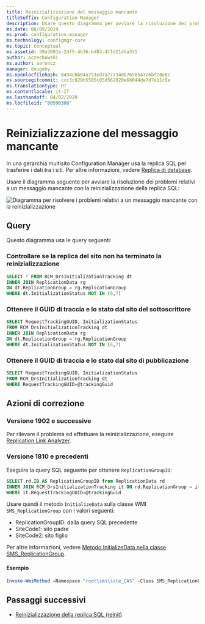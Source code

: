 ```yaml
---
title: Reinizializzazione del messaggio mancante
titleSuffix: Configuration Manager
description: Usare questo diagramma per avviare la risoluzione dei problemi relativi a un messaggio mancante con la reinizializzazione della replica SQL in Configuration Manager
ms.date: 08/09/2019
ms.prod: configuration-manager
ms.technology: configmgr-core
ms.topic: conceptual
ms.assetid: 39a3001e-2df5-4b36-bd83-4f1d21dda335
author: aczechowski
ms.author: aaroncz
manager: dougeby
ms.openlocfilehash: 0494c6b04a753ed7a777340b765854726bf28e8c
ms.sourcegitcommit: ccc3c929b5585c05d562020e68044de7d7e11c6a
ms.translationtype: HT
ms.contentlocale: it-IT
ms.lasthandoff: 04/02/2020
ms.locfileid: "80590380"
---
```

# <a name="reinit-missing-message"></a>Reinizializzazione del messaggio mancante

In una gerarchia multisito Configuration Manager usa la replica SQL per trasferire i dati tra i siti. Per altre informazioni, vedere [Replica di database](/sccm/core/plan-design/hierarchy/database-replication).

Usare il diagramma seguente per avviare la risoluzione dei problemi relativi a un messaggio mancante con la reinizializzazione della replica SQL:

![Diagramma per risolvere i problemi relativi a un messaggio mancante con la reinizializzazione](media/reinit-missing-message.svg)

## <a name="queries"></a>Query

Questo diagramma usa le query seguenti:

### <a name="check-if-site-replication-hasnt-finished-reinit"></a>Controllare se la replica del sito non ha terminato la reinizializzazione

```sql
SELECT * FROM RCM_DrsInitializationTracking dt
INNER JOIN ReplicationData rg
ON dt.ReplicationGroup = rg.ReplicationGroup
WHERE dt.InitializationStatus NOT IN (6,7)
```

### <a name="get-the-trackingguid--status-from-subscriber-site"></a>Ottenere il GUID di traccia e lo stato dal sito del sottoscrittore

```sql
SELECT RequestTrackingGUID, InitializationStatus
FROM RCM_DrsInitializationTracking dt
INNER JOIN ReplicationData rg
ON dt.ReplicationGroup = rg.ReplicationGroup
WHERE dt.InitializationStatus NOT IN (6,7)
```

### <a name="get-the-trackingguid--status-from-the-publishing-site"></a>Ottenere il GUID di traccia e lo stato dal sito di pubblicazione

```sql
SELECT RequestTrackingGUID, InitializationStatus
FROM RCM_DrsInitializationTracking dt
WHERE RequestTrackingGUID=@trackingGuid
```

## <a name="remediation-actions"></a>Azioni di correzione

### <a name="version-1902-and-later"></a>Versione 1902 e successive

Per rilevare il problema ed effettuare la reinizializzazione, eseguire [Replication Link Analyzer](/sccm/core/servers/manage/monitor-replication#BKMK_RLA).

### <a name="version-1810-and-earlier"></a>Versione 1810 e precedenti

Eseguire la query SQL seguente per ottenere `ReplicationGroupID`:

```sql
SELECT rd.ID AS ReplicationGroupID from ReplicationData rd
INNER JOIN RCM_DrsInitializationTracking it ON rd.ReplicationGroup = it.ReplicationGroup
WHERE it.RequestTrackingGUID=@trackingGuid
```

Usare quindi il metodo `InitializeData` sulla classe WMI `SMS_ReplicationGroup` con i valori seguenti:

- ReplicationGroupID: dalla query SQL precedente
- SiteCode1: sito padre
- SiteCode2: sito figlio

Per altre informazioni, vedere [Metodo InitializeData nella classe SMS_ReplicationGroup](/sccm/develop/reference/core/servers/configure/initializedata-method-in-class-sms_replicationgroup).

#### <a name="example"></a>Esempio

```PowerShell
Invoke-WmiMethod –Namespace "root\sms\site_CAS" -Class SMS_ReplicationGroup –Name InitializeData -ArgumentList "20", "CAS", "PR1"
```

## <a name="next-steps"></a>Passaggi successivi

- [Reinizializzazione della replica SQL (reinit)](/sccm/core/servers/manage/replication/sql-replication-reinit)
